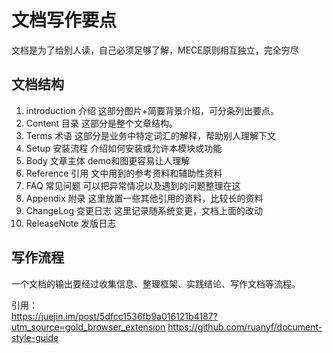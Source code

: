 # 文档写作要点

文档是为了给别人读，自己必须足够了解，MECE原则相互独立，完全穷尽

## 文档结构  

1. introduction 介绍
这部分图片+简要背景介绍，可分条列出要点。
2. Content 目录
这部分是整个文章结构。
3. Terms 术语
这部分是业务中特定词汇的解释，帮助别人理解下文
4. Setup 安装流程
介绍如何安装或允许本模块或功能
5. Body 文章主体
demo和图更容易让人理解
6. Reference 引用
文中用到的参考资料和辅助性资料
7. FAQ 常见问题
可以把异常情况以及遇到的问题整理在这
8. Appendix 附录
这里放置一些其他引用的资料，比较长的资料
9. ChangeLog 变更日志
这里记录随系统变更，文档上面的改动
10. ReleaseNote 发版日志


## 写作流程
一个文档的输出要经过收集信息、整理框架、实践结论、写作文档等流程。


引用：  
https://juejin.im/post/5dfcc1536fb9a016121b4187?utm_source=gold_browser_extension
https://github.com/ruanyf/document-style-guide
